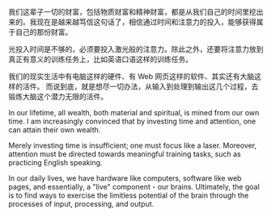 我们这辈子一切的财富，包括物质财富和精神财富，都是从我们自己的时间里挖出来的。我现在是越来越笃信这句话了，相信通过时间和注意力的投入，能够获得属于自己的那份财富。

光投入时间是不够的，必须要投入激光般的注意力。除此之外，还要将注意力放到真正有意义的训练任务上，比如英语口语这样的训练任务。

我们的现实生活中有电脑这样的硬件、有 Web 网页这样的软件、其实还有大脑这样的活件。 而说到底，就是想尽一切办法，从输入到处理到输出这几个过程，去锻炼大脑这个潜力无限的活件。

In our lifetime, all wealth, both material and spiritual, is mined from our own time. I am increasingly convinced that by investing time and attention, one can attain their own wealth.

Merely investing time is insufficient; one must focus like a laser. Moreover, attention must be directed towards meaningful training tasks, such as practicing English speaking.

In our daily lives, we have hardware like computers, software like web pages, and essentially, a "live" component - our brains. Ultimately, the goal is to find ways to exercise the limitless potential of the brain through the processes of input, processing, and output.

